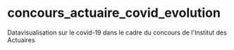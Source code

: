 # concours_actuaire_covid_evolution
Datavisualisation sur le covid-19 dans le cadre du concours de l'Institut des Actuaires 
